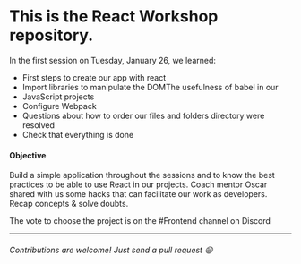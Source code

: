 # This is the React Workshop repository.

In the first session on Tuesday, January 26, we learned:

- First steps to create our app with react
- Import libraries to manipulate the DOMThe usefulness of babel in our 
- JavaScript projects
- Configure Webpack
- Questions about how to order our files and folders directory were resolved
- Check that everything is done

#### Objective

Build a simple application throughout the sessions and to know the best practices to be able to use React in our projects. 
Coach mentor Oscar shared with us some hacks that can facilitate our work as developers.
Recap concepts & solve doubts. 

The vote to choose the project is on the #Frontend channel on Discord

------

###### Contributions are welcome! Just send a pull request :smile: 
